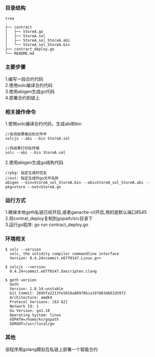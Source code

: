 ### 目录结构
```$xslt
tree
.
├── contract
│   ├── StoreA.go
│   ├── StoreA.sol
│   ├── StoreA_sol_StoreA.abi
│   └── StoreA_sol_StoreA.bin
├── contract_deploy.go
└── README.md
```

### 主要步骤
1.编写一段合约代码  
2.使用solc编译合约代码  
3.使用abigen生成go代码  
4.部署合约到链上


### 相关操作命令
1.使用solc编译合约代码，生成abi和bin
```$xslt
//会将结果输出到文件中
solcjs --abi --bin StoreA.sol

//将结果打印在终端
solc --abi --bin StoreA.sol
```

2.使用abigen生成go结构代码
```$xslt
//pkg: 指定生成的包名
//out: 指定生成的go文件名称
abigen --bin=StoreA_sol_StoreA.bin --abi=StoreA_sol_StoreA.abi --pkg=store --out=StoreA.go
```


### 运行方式
1.确保本地geth私链已经开启,或者ganache-cli开启,用的是默认端口8545  
2.将contrat_deploy复制到gopath/src目录下  
3.运行go程序: go run contract_deploy.go

### 环境相关
```$xslt
$ solc --version
  solc, the solidity compiler commandline interface
  Version: 0.4.24+commit.e67f0147.Linux.g++
  
$ solcjs --version
  0.4.24+commit.e67f0147.Emscripten.clang
  
$ geth version
  Geth
  Version: 1.8.14-unstable
  Git Commit: 2695fa2213fe5010a80970bca1078834662d5972
  Architecture: amd64
  Protocol Versions: [63 62]
  Network Id: 1
  Go Version: go1.10
  Operating System: linux
  GOPATH=/home/kv/gopath
  GOROOT=/usr/local/go

```

### 其他
该程序用golang模拟在私链上部署一个智能合约